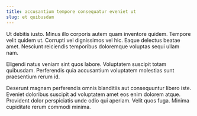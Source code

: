 ```yaml
---
title: accusantium tempore consequatur eveniet ut
slug: et quibusdam
---
```


Ut debitis iusto. Minus illo corporis autem quam inventore quidem. Tempore velit quidem ut. Corrupti vel dignissimos vel hic. Eaque delectus beatae amet. Nesciunt reiciendis temporibus doloremque voluptas sequi ullam nam.

Eligendi natus veniam sint quos labore. Voluptatem suscipit totam quibusdam. Perferendis quia accusantium voluptatem molestias sunt praesentium rerum id.

Deserunt magnam perferendis omnis blanditiis aut consequuntur libero iste. Eveniet doloribus suscipit ad voluptatem amet eos enim dolorem atque. Provident dolor perspiciatis unde odio qui aperiam. Velit quos fuga. Minima cupiditate rerum commodi minima.
